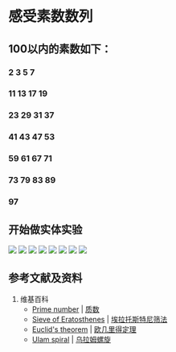 # 感受素数数列

## 100以内的素数如下：
###   2   3   5   7 
### 11 13 17 19
### 23 29 31 37
### 41 43 47 53
### 59 61 67 71
### 73 79 83 89
### 97

## 开始做实体实验

![](/images/数论/数列及其相关猜想/感受素数数列/1a1.jpg)
![](/images/数论/数列及其相关猜想/感受素数数列/1a2.jpg)
![](/images/数论/数列及其相关猜想/感受素数数列/1a3.jpg)
![](/images/数论/数列及其相关猜想/感受素数数列/1a4.jpg)
![](/images/数论/数列及其相关猜想/感受素数数列/1a5.jpg)
![](/images/数论/数列及其相关猜想/感受素数数列/1a6.jpg)
![](/images/数论/数列及其相关猜想/感受素数数列/1a7.jpg)
![](/images/数论/数列及其相关猜想/感受素数数列/1a8.jpg)

## 参考文献及资料

1. 维基百科
	- [Prime number](https://en.wikipedia.org/wiki/Prime_number) | [质数](https://zh.wikipedia.org/wiki/质数)
	- [Sieve of Eratosthenes](https://en.wikipedia.org/wiki/Sieve_of_Eratosthenes) | [埃拉托斯特尼筛法](https://zh.wikipedia.org/wiki/埃拉托斯特尼筛法)
	- [Euclid's theorem](https://en.wikipedia.org/wiki/Euclid%27s_theorem) | [欧几里得定理](https://zh.wikipedia.org/wiki/欧几里得定理)
	- [Ulam spiral](https://en.wikipedia.org/wiki/Ulam_spiral) | [乌拉姆螺旋](https://zh.wikipedia.org/wiki/%E4%B9%8C%E5%B2%9A%E8%9E%BA%E6%97%8B)

